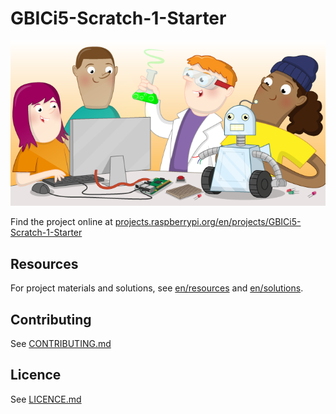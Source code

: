 # GBICi5-Scratch-1-Starter

![GBICi5-Scratch-1-Starter](banner.png)

Find the project online at [projects.raspberrypi.org/en/projects/GBICi5-Scratch-1-Starter](https://projects.raspberrypi.org/en/projects/GBICi5-Scratch-1-Starter)

## Resources
For project materials and solutions, see [en/resources](https://github.com/raspberrypilearning/GBICi5-Scratch-1-Starter/tree/master/en/resources) and [en/solutions](https://github.com/raspberrypilearning/GBICi5-Scratch-1-Starter/tree/master/en/solutions).

## Contributing
See [CONTRIBUTING.md](CONTRIBUTING.md)

## Licence
 See [LICENCE.md](LICENCE.md)